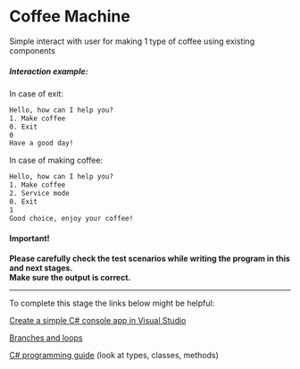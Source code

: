 # Coffee Machine

Simple interact with user for making 1 type of coffee using existing components

##### Interaction example:

In case of exit:
```html
Hello, how can I help you?
1. Make coffee
0. Exit
0
Have a good day!
```

In case of making coffee:

```html
Hello, how can I help you?
1. Make coffee
2. Service mode
0. Exit
1
Good choice, enjoy your coffee!
```

#### Important!
**Please carefully check the test scenarios while writing the program in this and next stages.  
Make sure the output is correct.** 
****



To complete this stage the links below might be helpful:

[Create a simple C# console app in Visual Studio](https://docs.microsoft.com/en-us/visualstudio/get-started/csharp/tutorial-console?view=vs-2019)

[Branches and loops](https://docs.microsoft.com/en-us/dotnet/csharp/tour-of-csharp/tutorials/branches-and-loops-local)  
  
[C# programming guide](https://docs.microsoft.com/en-us/dotnet/csharp/programming-guide/) (look at types, classes, methods)